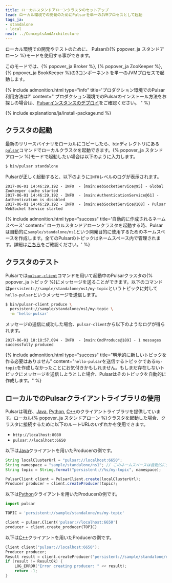 ```yaml
---
title: ローカルスタンドアローンクラスタのセットアップ
lead: ローカル環境での開発のためにPulsarを単一のJVMプロセスとして起動
tags_ja:
- standalone
- local
next: ../ConceptsAndArchitecture
---
```


<!--

    Licensed to the Apache Software Foundation (ASF) under one
    or more contributor license agreements.  See the NOTICE file
    distributed with this work for additional information
    regarding copyright ownership.  The ASF licenses this file
    to you under the Apache License, Version 2.0 (the
    "License"); you may not use this file except in compliance
    with the License.  You may obtain a copy of the License at

      http://www.apache.org/licenses/LICENSE-2.0

    Unless required by applicable law or agreed to in writing,
    software distributed under the License is distributed on an
    "AS IS" BASIS, WITHOUT WARRANTIES OR CONDITIONS OF ANY
    KIND, either express or implied.  See the License for the
    specific language governing permissions and limitations
    under the License.

-->

ローカル環境での開発やテストのために、 Pulsarの{% popover_ja スタンドアローン %}モードを使用する事ができます。

このモードでは、{% popover_ja Broker %}, {% popover_ja ZooKeeper %}, {% popover_ja BookKeeper %}の3コンポーネントを単一のJVMプロセスで起動します。

{% include admonition.html type="info" title='プロダクション環境でのPulsar利用方法は?' content="
プロダクション環境でのPulsarのインストール方法をお探しの場合は、[Pulsarインスタンスのデプロイ](../../deployment/InstanceSetup)をご確認ください。 " %}

{% include explanations/ja/install-package.md %}

## クラスタの起動

最新のリリースバイナリをローカルにコピーしたら、`bin`ディレクトリにある[`pulsar`](../../reference/CliTools#pulsar)コマンドでローカルクラスタを起動できます。{% popover_ja スタンドアローン %}モードで起動したい場合は以下のように入力します。

```bash
$ bin/pulsar standalone
```

Pulsarが正しく起動すると、以下のように`INFO`レベルのログが表示されます。

```
2017-06-01 14:46:29,192 - INFO  - [main:WebSocketService@95] - Global Zookeeper cache started
2017-06-01 14:46:29,192 - INFO  - [main:AuthenticationService@61] - Authentication is disabled
2017-06-01 14:46:29,192 - INFO  - [main:WebSocketService@108] - Pulsar WebSocket Service started
```

{% include admonition.html type="success" title='自動的に作成されるネームスペース' content='
ローカルスタンドアローンクラスタを起動する時、Pulsarは自動的に`sample/standalone/ns1`という開発目的に使用するためのネームスペースを作成します。全てのPulsarのトピックはネームスペース内で管理されます。詳細は[こちら](../ConceptsAndArchitecture#トピック)をご確認ください。' %}

## クラスタのテスト

Pulsarでは[`pulsar-client`](../../reference/CliTools#pulsar-client)コマンドを用いて起動中のPulsarクラスタの{% popover_ja トピック %}にメッセージを送ることができます。以下のコマンドは`persistent://sample/standalone/ns1/my-topic`というトピックに対して`hello-pulsar`というメッセージを送信します。

```bash
$ bin/pulsar-client produce \
  persistent://sample/standalone/ns1/my-topic \
  -m 'hello-pulsar'
```

メッセージの送信に成功した場合、`pulsar-client`から以下のようなログが得られます。

```
2017-06-01 18:18:57,094 - INFO  - [main:CmdProduce@189] - 1 messages successfully produced
```

{% include admonition.html type="success" title="明示的に新しいトピックを作る必要はありません"
content="`hello-pulsar`を送信するトピックである`my-topic`を作成しなかったことにお気付きかもしれません。もしまだ存在しないトピックにメッセージを送信しようとした場合、Pulsarはそのトピックを自動的に作成します。" %}

## ローカルでのPulsarクライアントライブラリの使用

Pulsarは現在、[Java](../../clients/Java), [Python](../../clients/Python), [C++](../../clients/Cpp)のクライアントライブラリを提供しています。ローカル{% popover_ja スタンドアローン %}クラスタを起動した場合、クラスタに接続するために以下のルートURLのいずれかを使用できます。

* `http://localhost:8080`
* `pulsar://localhost:6650`

以下は[Java](../../clients/Java)クライアントを用いたProducerの例です。

```java
String localClusterUrl = "pulsar://localhost:6650";
String namespace = "sample/standalone/ns1"; // このネームスペースは自動的に作成されます
String topic = String.format("persistent://%s/my-topic", namespace);

PulsarClient client = PulsarClient.create(localClusterUrl);
Producer producer = client.createProducer(topic);
```

以下は[Python](../../clients/Python)クライアントを用いたProducerの例です。

```python
import pulsar

TOPIC = 'persistent://sample/standalone/ns/my-topic'

client = pulsar.Client('pulsar://localhost:6650')
producer = client.create_producer(TOPIC)
```

以下は[C++](../../clients/Cpp)クライアントを用いたProducerの例です。

```cpp
Client client("pulsar://localhost:6650");
Producer producer;
Result result = client.createProducer("persistent://sample/standalone/ns1/my-topic", producer);
if (result != ResultOk) {
    LOG_ERROR("Error creating producer: " << result);
    return -1;
}
```
